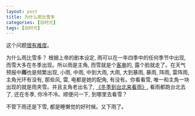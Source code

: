 ```yaml
---
layout: post
title: 为什么雨比雪多
categories: [旧时光]
tags: [旧时光]
---
```


这个问题[很有难度](http://www.zhihu.com/question/21063970)。

为什么雨比雪多？ 根据上帝的剧本设定, 雨可以在一年四季中的任何季节中出现, 而雪大多在冬季出现。所以雨是主角, 而雪就是个[客串](http://baike.baidu.com/view/403860.htm)的, 露个脸就走了。在天气预报中**雨**也是频繁出现, 小雨, 中雨, 中到大雨, 大雨, 大到暴雨, 暴雨, 阵雨, 雷阵雨,  主角光环有没有, 那些风, 雷, 电都是她的配角, 有没有。你看看雪, 唯一和主角一块出现的就是雨夹雪。并且主角老出名了, [《冬季到台北来看雨》](http://music.163.com/#/m/song?id=276678), 看雨都跑台北去了, 还在冬季, 你冷不冷。顺便问一下, 到哪里去看雪？

不管下雨还是下雪, 都是睡懒觉的好时候。又下雨了。
